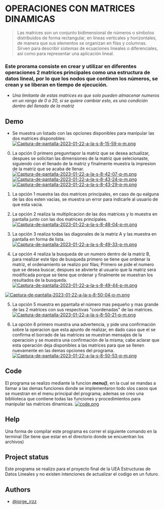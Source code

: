 # OPERACIONES CON MATRICES DINAMICAS

> Las matrices son un conjunto bidimensional de números o símbolos distribuidos de forma rectangular, en líneas verticales y horizontales, de manera que sus elementos se organizan en filas y columnas. Sirven para describir sistemas de ecuaciones lineales o diferenciales, así como para representar una aplicación lineal. 

### Este prorama consiste en crear y utilizar en diferentes operaciones 2 matrices principales como una estructura de datos lineal, por lo que los nodos que continen los números, se crean y se liberan en tiempo de ejecución. 

* _Una limitante de estas matrices es que solo pueden almacenar numeros en un rango de 0 a 20, si se quiere cambiar esto, es una condición dentro del llenado de la matriz_

## Demo 
* Se muestra un listado con las opciones disponibles para manipular las dos matrices disponobles: 
[![Captura-de-pantalla-2023-01-22-a-la-s-8-15-59-p-m.png](https://i.postimg.cc/Y2RdsxHZ/Captura-de-pantalla-2023-01-22-a-la-s-8-15-59-p-m.png)](https://postimg.cc/HjJ0JXj9)

0. La opción 0 primero pregunrtapor la matriz que se desea actualizar, despues se solicitan las dimensiones de la matriz que selecionaste, siguiendo con el llenado de la matriz y finalmente muestra la impresion de la matriz que se acaba de llenar. 
[![Captura-de-pantalla-2023-01-22-a-la-s-8-42-07-p-m.png](https://i.postimg.cc/2SkGFbMm/Captura-de-pantalla-2023-01-22-a-la-s-8-42-07-p-m.png)](https://postimg.cc/PP71dxdF)
[![Captura-de-pantalla-2023-01-22-a-la-s-8-43-24-p-m.png](https://i.postimg.cc/L8xTy4FP/Captura-de-pantalla-2023-01-22-a-la-s-8-43-24-p-m.png)](https://postimg.cc/68GnqX36)
[![Captura-de-pantalla-2023-01-22-a-la-s-8-43-29-p-m.png](https://i.postimg.cc/KzMDvnk7/Captura-de-pantalla-2023-01-22-a-la-s-8-43-29-p-m.png)](https://postimg.cc/tZ9xBnz7)

1. La opción 1 muestra las dos matrices principales, en caso de qu ealguna de las dos esten vacias, se muestra un error para indicarle al usuario de que esta vacia.   

2. La opción 2 realiza la multiplicacion de las dos matrices y lo muestra en pantalla junto con las dos matrices principales. 
[![Captura-de-pantalla-2023-01-22-a-la-s-8-48-04-p-m.png](https://i.postimg.cc/QdYQQ6ck/Captura-de-pantalla-2023-01-22-a-la-s-8-48-04-p-m.png)](https://postimg.cc/jDNnK4gL)

3. La opción 3 realiza todas las diagonales de la matriz A y las muestra en pantalla en forma de lista. 
[![Captura-de-pantalla-2023-01-22-a-la-s-8-49-33-p-m.png](https://i.postimg.cc/wvYYBQ4g/Captura-de-pantalla-2023-01-22-a-la-s-8-49-33-p-m.png)](https://postimg.cc/LqDbCLMb)

4. La opción 4 realiza la busqueda de un numero dentro de la matriz B, para rrealizar este tipo de busqueda primero se tiene que ordenar la matriz, el ordenamiento se realizo por filas; Primero se pide el numero que se desea buscar, despues se abvierte al usuario que la matriz sera modificada porque se tiene que ordenar y finalmente se muestran los resultados de la busqueda.
[![Captura-de-pantalla-2023-01-22-a-la-s-8-49-44-p-m.png](https://i.postimg.cc/hvSFLPqY/Captura-de-pantalla-2023-01-22-a-la-s-8-49-44-p-m.png)](https://postimg.cc/6211wKqV)

[![Captura-de-pantalla-2023-01-22-a-la-s-8-50-04-p-m.png](https://i.postimg.cc/hvMkpWDt/Captura-de-pantalla-2023-01-22-a-la-s-8-50-04-p-m.png)](https://postimg.cc/5QYK2rQh)

5. La opción 5 muestra en ppantalla el número mas pequeño y mas grande de las 2 matrices con sus respectivas "coordenadas" de las matrices.
[![Captura-de-pantalla-2023-01-22-a-la-s-8-50-21-p-m.png](https://i.postimg.cc/660x9Rrx/Captura-de-pantalla-2023-01-22-a-la-s-8-50-21-p-m.png)](https://postimg.cc/hhf5sXZ2)

6. La opción 6 primero muestra una advertencia, y pide una confirmación sobre la operacion que esta apunto de realizar, en dado caso que el se confirma el borrado de las matrices se muestran mensajes de la operacioin y se muestra una confirmación de la misma; cabe aclarar que esta operación deja disponibles a las matrices para que se llenen nuevamente en las demas opciones del programa. 
[![Captura-de-pantalla-2023-01-22-a-la-s-8-50-53-p-m.png](https://i.postimg.cc/ZK5t0RHB/Captura-de-pantalla-2023-01-22-a-la-s-8-50-53-p-m.png)](https://postimg.cc/py416PgR)

## Code 
El programa se realizo mediante la funcion ***menu()***, en la cual se mandas a llamar a las demas funciones donde se implementaron todo slos casos que se muestran en el menu principal del programa; ademas se creo una bibliioteca que contiene todas las funciones y procedimientos para manipular las matrices dinamicas.
[![code.png](https://i.postimg.cc/hv5f6YMK/code.png)](https://postimg.cc/GTvLsqZf)

## Help 
Una forma de compilar este programa es correr el siguiente comando en la terminal (Se tiene que estar en el directorio donde se encuentran los archivos)

## Project status

Este programa se realizo para el proyecto final de la UEA Estructuras de Datos Lineales y no existen intenciones de actualizar el codigo en un futuro.

## Authors

- [@jorge_jrzz](https://github.com/jorge-jrzz)